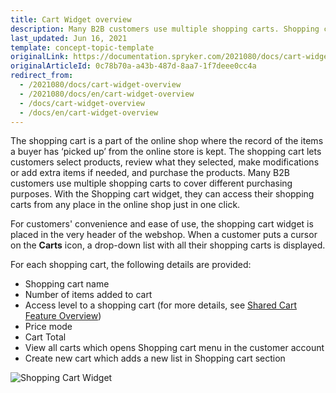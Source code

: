 ```yaml
---
title: Cart Widget overview
description: Many B2B customers use multiple shopping carts. Shopping cart widget lets them access shopping carts from any place in the online shop in one click.
last_updated: Jun 16, 2021
template: concept-topic-template
originalLink: https://documentation.spryker.com/2021080/docs/cart-widget-overview
originalArticleId: 0c78b70a-a43b-487d-8aa7-1f7deee0cc4a
redirect_from:
  - /2021080/docs/cart-widget-overview
  - /2021080/docs/en/cart-widget-overview
  - /docs/cart-widget-overview
  - /docs/en/cart-widget-overview
---
```


The shopping cart is a part of the online shop where the record of the items a buyer has ‘picked up’ from the online store is kept. The shopping cart lets customers select products, review what they selected, make modifications or add extra items if needed, and purchase the products. Many B2B customers use multiple shopping carts to cover different purchasing purposes. With the Shopping cart widget, they can access their shopping carts from any place in the online shop just in one click.

For customers' convenience and ease of use, the shopping cart widget is placed in the very header of the webshop. When a customer puts a cursor on the **Carts** icon, a drop-down list with all their shopping carts is displayed.

For each shopping cart, the following details are provided:
* Shopping cart name
* Number of items added to cart
* Access level to a shopping cart (for more details, see [Shared Cart Feature Overview](/docs/scos/user/features/{{page.version}}/shared-carts-feature-overview.html))
* Price mode
* Cart Total
* View all carts which opens Shopping cart menu in the customer account
* Create new cart which adds a new list in Shopping cart section

![Shopping Cart Widget](https://spryker.s3.eu-central-1.amazonaws.com/docs/Features/Shopping+Cart/Cart/Shopping+Cart+Widget+Overview/shopping-cart-widget.png)
